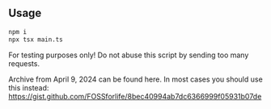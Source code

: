 ## Usage

```bash
npm i
npx tsx main.ts
```

For testing purposes only! Do not abuse this script by sending too many requests.

Archive from April 9, 2024 can be found here. In most cases you should use this instead: https://gist.github.com/FOSSforlife/8bec40994ab7dc6366999f05931b07de
